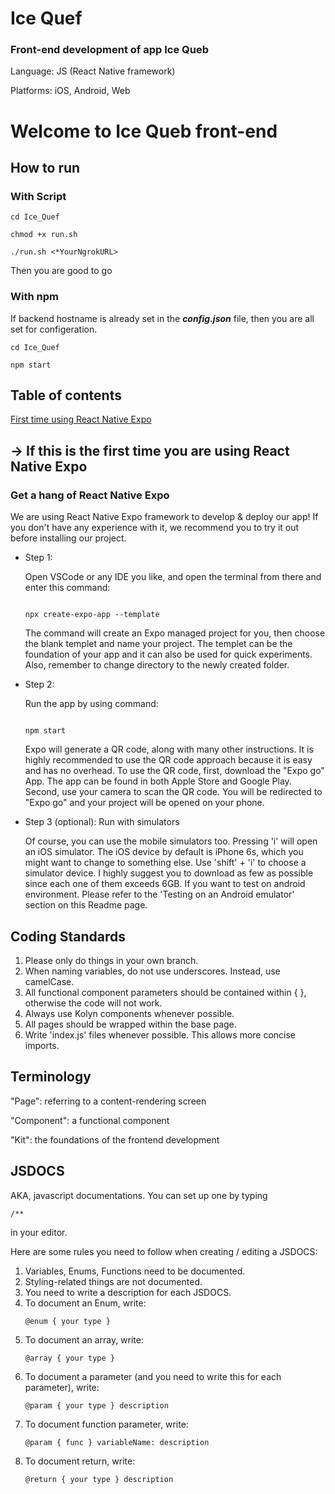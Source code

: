 # Ice Quef

### Front-end development of app Ice Queb

Language: JS (React Native framework)


Platforms: iOS, Android, Web

# Welcome to Ice Queb front-end

## How to run

### With Script
`cd Ice_Quef`

`chmod +x run.sh`

`./run.sh <*YourNgrokURL>`

Then you are good to go

### With npm
If backend hostname is already set in the ***config.json*** file, then you are all set for configeration.

`cd Ice_Quef`

`npm start`


## Table of contents




[First time using React Native Expo](https://github.com/algebra2boy/Ice-Quef/tree/Jianxin#--if-this-is-the-first-time-you-are-using-react-native-expo)




## -> If this is the first time you are using React Native Expo

### Get a hang of React Native Expo




We are using React Native Expo framework to develop & deploy our app!
If you don't have any experience with it, we recommend you to try it
out before installing our project. 

* Step 1:

   Open VSCode or any IDE you like, and open the terminal from there
and enter this command:

   ```

   npx create-expo-app --template

   ```

   The command will create an Expo managed project for you, then choose 
the blank templet and name your project. The templet can be the
foundation of your app and it can also be used for quick experiments.
Also, remember to change directory to the newly created folder.

* Step 2:

   Run the app by using command:

   ```

   npm start

   ```

   Expo will generate a QR code, along with many other instructions.
It is highly recommended to use the QR code approach because 
it is easy and has no overhead. To use the QR code, first, download
the "Expo go" App. The app can be found in both Apple Store and Google Play.
Second, use your camera to scan the QR code. You will be redirected to
"Expo go" and your project will be opened on your phone.


* Step 3 (optional):
   Run with simulators
  
   Of course, you can use the mobile simulators too. 
Pressing 'i' will open an iOS simulator. The iOS device by default is iPhone 6s, 
which you might want to change to something else. Use 'shift' + 'i' to choose a 
simulator device. I highly suggest you to download as few as possible since each 
one of them exceeds 6GB. If you want to test on android environment. Please refer 
to the 'Testing on an Android emulator' section on this Readme page.

## Coding Standards
1. Please only do things in your own branch.
2. When naming variables, do not use underscores. Instead, use camelCase.
3. All functional component parameters should be contained within { },
   otherwise the code will not work.
4. Always use Kolyn components whenever possible.
5. All pages should be wrapped within the base page.
6. Write 'index.js' files whenever possible. This allows more concise imports.

## Terminology
"Page": referring to a content-rendering screen

"Component": a functional component

"Kit": the foundations of the frontend development

## JSDOCS
AKA, javascript documentations. You can set up one by typing

```
/**
```
in your editor.

Here are some rules you need to follow when creating / editing
a JSDOCS:

1. Variables, Enums, Functions need to be documented.
2. Styling-related things are not documented.
3. You need to write a description for each JSDOCS.
4. To document an Enum, write:
   ```
   @enum { your type }
   ```
5. To document an array, write:
   ```
   @array { your type }
   ```
6. To document a parameter (and you need to write this for each parameter), write:
   ```
   @param { your type } description
   ```
7. To document function parameter, write:
   ```
   @param { func } variableName: description
   ```
8. To document return, write:
   ```
   @return { your type } description
   ```
